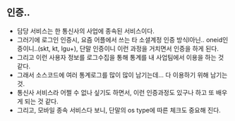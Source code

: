 ## 인증.. 
- 담당 서비스는 한 통신사의 사업에 종속된 서비스이다. 
- 그러기에 로그인 인증시, 요즘 어플에서 쓰는 타 소셜계정 인증 방식l아닌..  oneid인증이니..(skt, kt, lgu+), 단말 인증이니 이런 과정을 거치면서
인증을 하게 된다.
- 그리고 이런 사용자 정보를 로그수집을 통해 통계를 내 사업팀에서 이용을 하는 것 같다.
- 그래서 소스코드에 여러 통계로그를 많이 많이 남기는데... 다 이용하기 위해 남기는 것. 
- 통신사 서비스라 어쩔 수 없나 싶기도 하면서, 이런 인증과정도 있구나 하고 또 배우게 되는 것 같다. 
- 그리고, 모바일 종속 서비스다 보니, 단말의 os type에 따른 체크도 중요해 진다.   
